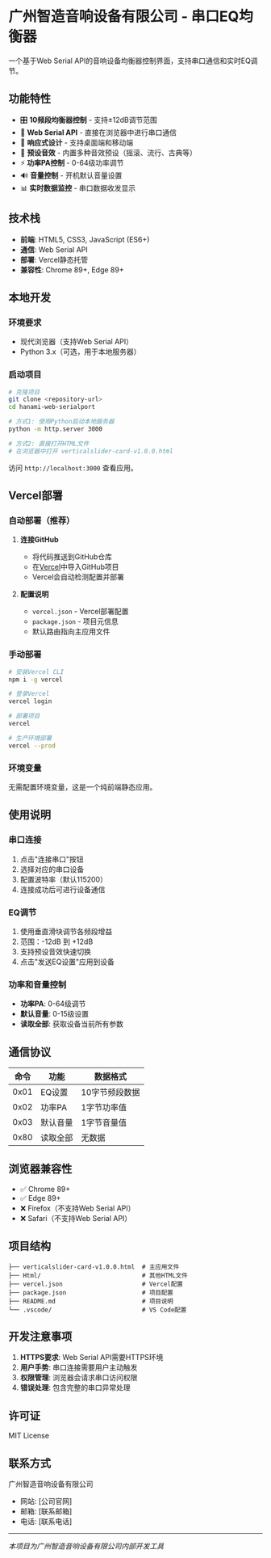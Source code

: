 # 广州智造音响设备有限公司 - 串口EQ均衡器

一个基于Web Serial API的音响设备均衡器控制界面，支持串口通信和实时EQ调节。

## 功能特性

- 🎛️ **10频段均衡器控制** - 支持±12dB调节范围
- 🔌 **Web Serial API** - 直接在浏览器中进行串口通信
- 📱 **响应式设计** - 支持桌面端和移动端
- 🎵 **预设音效** - 内置多种音效预设（摇滚、流行、古典等）
- ⚡ **功率PA控制** - 0-64级功率调节
- 🔊 **音量控制** - 开机默认音量设置
- 📊 **实时数据监控** - 串口数据收发显示

## 技术栈

- **前端**: HTML5, CSS3, JavaScript (ES6+)
- **通信**: Web Serial API
- **部署**: Vercel静态托管
- **兼容性**: Chrome 89+, Edge 89+

## 本地开发

### 环境要求

- 现代浏览器（支持Web Serial API）
- Python 3.x（可选，用于本地服务器）

### 启动项目

```bash
# 克隆项目
git clone <repository-url>
cd hanami-web-serialport

# 方式1: 使用Python启动本地服务器
python -m http.server 3000

# 方式2: 直接打开HTML文件
# 在浏览器中打开 verticalslider-card-v1.0.0.html
```

访问 `http://localhost:3000` 查看应用。

## Vercel部署

### 自动部署（推荐）

1. **连接GitHub**
   - 将代码推送到GitHub仓库
   - 在[Vercel](https://vercel.com)中导入GitHub项目
   - Vercel会自动检测配置并部署

2. **配置说明**
   - `vercel.json` - Vercel部署配置
   - `package.json` - 项目元信息
   - 默认路由指向主应用文件

### 手动部署

```bash
# 安装Vercel CLI
npm i -g vercel

# 登录Vercel
vercel login

# 部署项目
vercel

# 生产环境部署
vercel --prod
```

### 环境变量

无需配置环境变量，这是一个纯前端静态应用。

## 使用说明

### 串口连接

1. 点击"连接串口"按钮
2. 选择对应的串口设备
3. 配置波特率（默认115200）
4. 连接成功后可进行设备通信

### EQ调节

1. 使用垂直滑块调节各频段增益
2. 范围：-12dB 到 +12dB
3. 支持预设音效快速切换
4. 点击"发送EQ设置"应用到设备

### 功率和音量控制

- **功率PA**: 0-64级调节
- **默认音量**: 0-15级设置
- **读取全部**: 获取设备当前所有参数

## 通信协议

| 命令 | 功能 | 数据格式 |
|------|------|----------|
| 0x01 | EQ设置 | 10字节频段数据 |
| 0x02 | 功率PA | 1字节功率值 |
| 0x03 | 默认音量 | 1字节音量值 |
| 0x80 | 读取全部 | 无数据 |

## 浏览器兼容性

- ✅ Chrome 89+
- ✅ Edge 89+
- ❌ Firefox（不支持Web Serial API）
- ❌ Safari（不支持Web Serial API）

## 项目结构

```
├── verticalslider-card-v1.0.0.html  # 主应用文件
├── Html/                            # 其他HTML文件
├── vercel.json                      # Vercel配置
├── package.json                     # 项目配置
├── README.md                        # 项目说明
└── .vscode/                         # VS Code配置
```

## 开发注意事项

1. **HTTPS要求**: Web Serial API需要HTTPS环境
2. **用户手势**: 串口连接需要用户主动触发
3. **权限管理**: 浏览器会请求串口访问权限
4. **错误处理**: 包含完整的串口异常处理

## 许可证

MIT License

## 联系方式

广州智造音响设备有限公司
- 网站: [公司官网]
- 邮箱: [联系邮箱]
- 电话: [联系电话]

---

*本项目为广州智造音响设备有限公司内部开发工具*